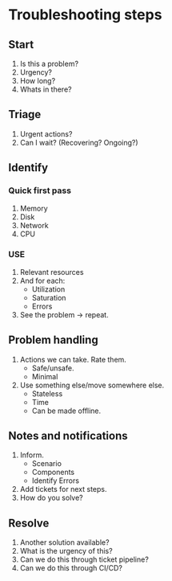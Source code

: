 # Troubleshooting steps

## Start

1. Is this a problem?
1. Urgency?
1. How long?
1. Whats in there?

## Triage

1. Urgent actions?
1. Can I wait? (Recovering? Ongoing?)

## Identify

### Quick first pass

1. Memory
1. Disk
1. Network
1. CPU

### USE

1. Relevant resources
1. And for each:
   - Utilization
   - Saturation
   - Errors
1. See the problem -> repeat.

## Problem handling

1. Actions we can take. Rate them.
   - Safe/unsafe.
   - Minimal
1. Use something else/move somewhere else.
   - Stateless
   - Time
   - Can be made offline.

## Notes and notifications

1. Inform.
   - Scenario
   - Components
   - Identify Errors
1. Add tickets for next steps.
1. How do you solve?

## Resolve

1. Another solution available?
1. What is the urgency of this?
1. Can we do this through ticket pipeline?
1. Can we do this through CI/CD?
